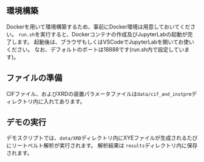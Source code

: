 
## 環境構築
Dockerを用いて環境構築するため、事前にDocker環境は用意しておいてください。
`run.sh`を実行すると、Dockerコンテナの作成及びJupyterLabの起動が完了します。
起動後は、ブラウザもしくはVSCodeでJupyterLabを開いてお使いください。
なお、デフォルトのポートは18888です(run.sh内で設定しています)。

## ファイルの準備
CIFファイル、およびXRDの装置パラメータファイルは`data/cif_and_instprm`ディレクトリ内に入れてあります。

## デモの実行
デモスクリプトでは、`data/XRD`ディレクトリ内にXYEファイルが生成されるたびにリートベルト解析が実行されます。
解析結果は `results`ディレクトリ内に保存されます。
